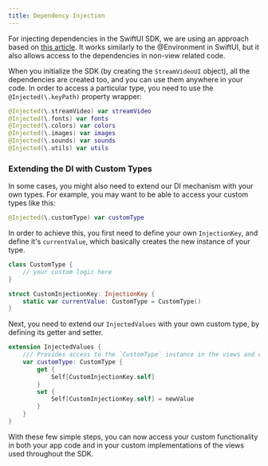 ```yaml
---
title: Dependency Injection
---
```


For injecting dependencies in the SwiftUI SDK, we are using an approach based on [this article](https://www.avanderlee.com/swift/dependency-injection/). It works similarly to the @Environment in SwiftUI, but it also allows access to the dependencies in non-view related code.

When you initialize the SDK (by creating the `StreamVideoUI` object), all the dependencies are created too, and you can use them anywhere in your code. In order to access a particular type, you need to use the `@Injected(\.keyPath)` property wrapper:

```swift
@Injected(\.streamVideo) var streamVideo
@Injected(\.fonts) var fonts
@Injected(\.colors) var colors
@Injected(\.images) var images
@Injected(\.sounds) var sounds
@Injected(\.utils) var utils
```

### Extending the DI with Custom Types

In some cases, you might also need to extend our DI mechanism with your own types. For example, you may want to be able to access your custom types like this:

```swift
@Injected(\.customType) var customType
```  

In order to achieve this, you first need to define your own `InjectionKey`, and define it's `currentValue`, which basically creates the new instance of your type.

```swift
class CustomType {
	// your custom logic here
}

struct CustomInjectionKey: InjectionKey {
    static var currentValue: CustomType = CustomType()
}
```

Next, you need to extend our `InjectedValues` with your own custom type, by defining its getter and setter.

```swift
extension InjectedValues {
    /// Provides access to the `CustomType` instance in the views and view models.
    var customType: CustomType {
        get {
            Self[CustomInjectionKey.self]
        }
        set {
            Self[CustomInjectionKey.self] = newValue
        }
    }
}
```

With these few simple steps, you can now access your custom functionality in both your app code and in your custom implementations of the views used throughout the SDK. 